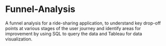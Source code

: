 # Funnel-Analysis
A funnel analysis for a ride-sharing application, to understand key drop-off points at various stages of the user journey and identify areas for improvement by using SQL to query the data and Tableau for data visualization. 
